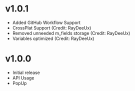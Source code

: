 # v1.0.1

 * Added GitHub Workflow Support
 * CrossPlat Support (Credit: RayDeeUx)
 * Removed unneeded m_fields storage (Credit: RayDeeUx)
 * Variables optimized (Credit: RayDeeUx)

# v1.0.0

 * Initial release
 * API Usage
 * PopUp
